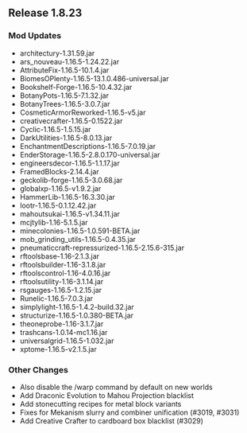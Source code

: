 ## Release 1.8.23

### Mod Updates
- architectury-1.31.59.jar
- ars_nouveau-1.16.5-1.24.22.jar
- AttributeFix-1.16.5-10.1.4.jar
- BiomesOPlenty-1.16.5-13.1.0.486-universal.jar
- Bookshelf-Forge-1.16.5-10.4.32.jar
- BotanyPots-1.16.5-7.1.32.jar
- BotanyTrees-1.16.5-3.0.7.jar
- CosmeticArmorReworked-1.16.5-v5.jar
- creativecrafter-1.16.5-0.1522.jar
- Cyclic-1.16.5-1.5.15.jar
- DarkUtilities-1.16.5-8.0.13.jar
- EnchantmentDescriptions-1.16.5-7.0.19.jar
- EnderStorage-1.16.5-2.8.0.170-universal.jar
- engineersdecor-1.16.5-1.1.17.jar
- FramedBlocks-2.14.4.jar
- geckolib-forge-1.16.5-3.0.68.jar
- globalxp-1.16.5-v1.9.2.jar
- HammerLib-1.16.5-16.3.30.jar
- lootr-1.16.5-0.1.12.42.jar
- mahoutsukai-1.16.5-v1.34.11.jar
- mcjtylib-1.16-5.1.5.jar
- minecolonies-1.16.5-1.0.591-BETA.jar
- mob_grinding_utils-1.16.5-0.4.35.jar
- pneumaticcraft-repressurized-1.16.5-2.15.6-315.jar
- rftoolsbase-1.16-2.1.3.jar
- rftoolsbuilder-1.16-3.1.8.jar
- rftoolscontrol-1.16-4.0.16.jar
- rftoolsutility-1.16-3.1.14.jar
- rsgauges-1.16.5-1.2.15.jar
- Runelic-1.16.5-7.0.3.jar
- simplylight-1.16.5-1.4.2-build.32.jar
- structurize-1.16.5-1.0.380-BETA.jar
- theoneprobe-1.16-3.1.7.jar
- trashcans-1.0.14-mc1.16.jar
- universalgrid-1.16.5-1.032.jar
- xptome-1.16.5-v2.1.5.jar
### Other Changes
- Also disable the /warp command by default on new worlds
- Add Draconic Evolution to Mahou Projection blacklist
- Add stonecutting recipes for metal block variants
- Fixes for Mekanism slurry and combiner unification (#3019, #3031)
- Add Creative Crafter to cardboard box blacklist (#3029)
